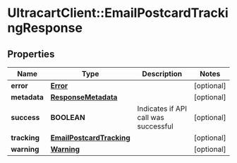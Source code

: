 # UltracartClient::EmailPostcardTrackingResponse

## Properties
Name | Type | Description | Notes
------------ | ------------- | ------------- | -------------
**error** | [**Error**](Error.md) |  | [optional] 
**metadata** | [**ResponseMetadata**](ResponseMetadata.md) |  | [optional] 
**success** | **BOOLEAN** | Indicates if API call was successful | [optional] 
**tracking** | [**EmailPostcardTracking**](EmailPostcardTracking.md) |  | [optional] 
**warning** | [**Warning**](Warning.md) |  | [optional] 


